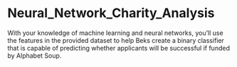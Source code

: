 # Neural_Network_Charity_Analysis
With your knowledge of machine learning and neural networks, you’ll use the features in the provided dataset to help Beks create a binary classifier that is capable of predicting whether applicants will be successful if funded by Alphabet Soup.  
